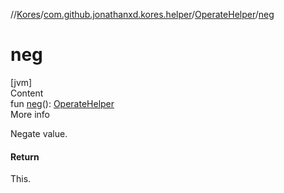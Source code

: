 //[Kores](../../index.md)/[com.github.jonathanxd.kores.helper](../index.md)/[OperateHelper](index.md)/[neg](neg.md)



# neg  
[jvm]  
Content  
fun [neg](neg.md)(): [OperateHelper](index.md)  
More info  


Negate value.



#### Return  


This.

  



